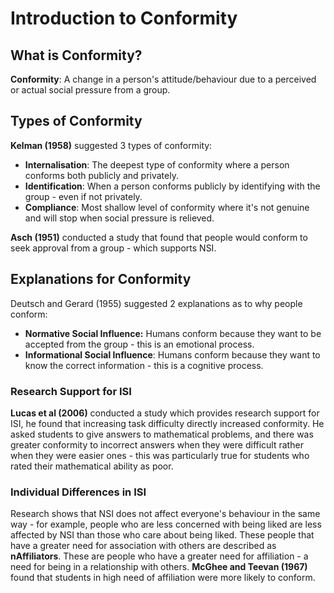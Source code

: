 # Introduction to Conformity
## What is Conformity?
**Conformity**: A change in a person's attitude/behaviour due to a perceived or actual social pressure from a group.

## Types of Conformity

**Kelman (1958)** suggested 3 types of conformity:
-   **Internalisation**: The deepest type of conformity where a person conforms both publicly and privately.
-   **Identification**: When a person conforms publicly by identifying with the group - even if not privately.
-   **Compliance**: Most shallow level of conformity where it's not genuine and will stop when social pressure is relieved.

**Asch (1951)** conducted a study that found that people would conform to seek approval from a group - which supports NSI.

## Explanations for Conformity

Deutsch and Gerard (1955) suggested 2 explanations as to why people conform:
-   **Normative Social Influence:** Humans conform because they want to be accepted from the group - this is an emotional process.
-   **Informational Social Influence**: Humans conform because they want to know the correct information - this is a cognitive process.

### Research Support for ISI
**Lucas et al (2006)** conducted a study which provides research support for ISI, he found that increasing task difficulty directly increased conformity. He asked students to give answers to mathematical problems, and there was greater conformity to incorrect answers when they were difficult rather when they were easier ones - this was particularly true for students who rated their mathematical ability as poor.

### Individual Differences in ISI
Research shows that NSI does not affect everyone's behaviour in the same way - for example, people who are less concerned with being liked are less affected by NSI than those who care about being liked. These people that have a greater need for association with others are described as **nAffiliators**. These are people who have a greater need for affiliation - a need for being in a relationship with others. **McGhee and Teevan (1967)** found that students in high need of affiliation were more likely to conform.

